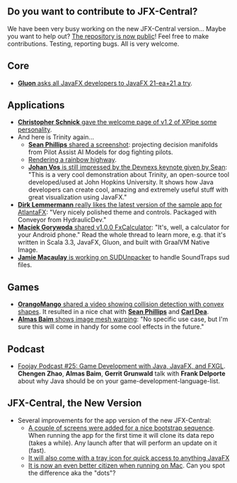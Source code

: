 ## Do you want to contribute to JFX-Central?

We have been very busy working on the new JFX-Central version... Maybe you want to help out? [The repository is now public](https://github.com/dlemmermann/jfxcentral2)! Feel free to make contributions. Testing, reporting bugs. All is very welcome.

## Core

* [**Gluon** asks all JavaFX developers to JavaFX 21-ea+21 a try](https://twitter.com/GluonHQ/status/1671461934049243136).

## Applications

* [**Christopher Schnick** gave the welcome page of v1.2 of XPipe some personality](https://twitter.com/crschnick/status/1672101399486951425).
* And here is Trinity again...
  * [**Sean Phillips** shared a screenshot](https://twitter.com/SeanMiPhillips/status/1671682955855446016): projecting decision manifolds from Pilot Assist AI Models for dog fighting pilots. 
  * [Rendering a rainbow highway](https://twitter.com/SeanMiPhillips/status/1671674205098704899).
  * [**Johan Vos** is still impressed by the Devnexs keynote given by Sean](https://mastodon.social/@johanvos/110566790213698291): "This is a very cool demonstration about Trinity, an open-source tool developed/used at John Hopkins University. It shows how Java developers can create cool, amazing and extremely useful stuff with great visualization using JavaFX."
* [**Dirk Lemmermann** really likes the latest version of the sample app for AtlantaFX](https://twitter.com/dlemmermann/status/1670757586260377602): "Very nicely polished theme and controls. Packaged with Conveyor from HydraulicDev."
* [**Maciek Gorywoda** shared v1.0.0 FxCalculator](https://twitter.com/makingthematrix/status/1669374799246774278): "It's, well, a calculator for your Android phone." Read the whole thread to learn more, e.g. that it's written in Scala 3.3, JavaFX, Gluon, and built with GraalVM Native Image.
* [**Jamie Macaulay** is working on SUDUnpacker](https://twitter.com/jam_machund/status/1671102745309265920) to handle SoundTraps sud files.

## Games

* [**OrangoMango** shared a video showing collision detection with convex shapes](https://twitter.com/orango_mango/status/1671252291658055680). It resulted in a nice chat with  [**Sean Phillips**](https://twitter.com/SeanMiPhillips/status/1671662634930696195) and [**Carl Dea**](https://twitter.com/carldea/status/1672041067909193734).
* [**Almas Baim** shows image mesh warping](https://twitter.com/AlmasBaim/status/1671169432524316674): "No specific use case, but I'm sure this will come in handy for some cool effects in the future."

## Podcast

* [Foojay Podcast #25: Game Development with Java, JavaFX, and FXGL](https://foojay.io/today/foojay-podcast-25/). **Chengen Zhao**, **Almas Baim**, **Gerrit Grunwald** talk with **Frank Delporte** about why Java should be on your game-development-language-list.

## JFX-Central, the New Version

* Several improvements for the app version of the new JFX-Central:
  * [A couple of screens were added for a nice bootstrap sequence](https://twitter.com/dlemmermann/status/1670798362453368840). When running the app for the first time it will clone its data repo (takes a while). Any launch after that will perform an update on it (fast).
  * [It will also come with a tray icon for quick access to anything JavaFX](https://twitter.com/dlemmermann/status/1671506280026972164)
  * [It is now an even better citizen when running on Mac](https://twitter.com/dlemmermann/status/1671538241952948228). Can you spot the difference aka the "dots"?
